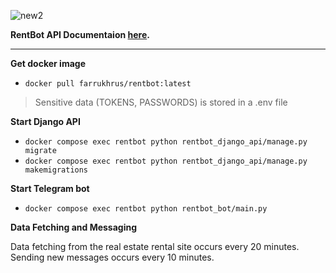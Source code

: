 ![new2](https://github.com/farrukhrus/rentbot/assets/63088485/78e7c3df-6792-4b6f-a2fe-9d6c81c1418e)

**RentBot API Documentaion [here](https://farrukhrus.github.io/rentbot/docs/redoc.html#tag/tasks).**

---
**Get docker image**
- `docker pull farrukhrus/rentbot:latest`

> Sensitive data (TOKENS, PASSWORDS) is stored in a .env file

**Start Django API**
- `docker compose exec rentbot python rentbot_django_api/manage.py migrate`
- `docker compose exec rentbot python rentbot_django_api/manage.py makemigrations`

**Start Telegram bot**
- `docker compose exec rentbot python rentbot_bot/main.py`

**Data Fetching and Messaging**

Data fetching from the real estate rental site occurs every 20 minutes.
Sending new messages occurs every 10 minutes.
